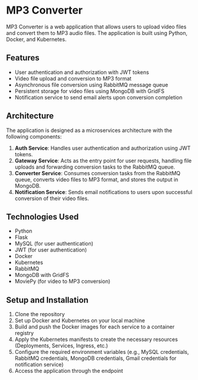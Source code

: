# MP3 Converter

MP3 Converter is a web application that allows users to upload video files and convert them to MP3 audio files. The application is built using Python, Docker, and Kubernetes.

## Features

- User authentication and authorization with JWT tokens
- Video file upload and conversion to MP3 format
- Asynchronous file conversion using RabbitMQ message queue
- Persistent storage for video files using MongoDB with GridFS
- Notification service to send email alerts upon conversion completion

## Architecture

The application is designed as a microservices architecture with the following components:

1. **Auth Service**: Handles user authentication and authorization using JWT tokens.
2. **Gateway Service**: Acts as the entry point for user requests, handling file uploads and forwarding conversion tasks to the RabbitMQ queue.
3. **Converter Service**: Consumes conversion tasks from the RabbitMQ queue, converts video files to MP3 format, and stores the output in MongoDB.
4. **Notification Service**: Sends email notifications to users upon successful conversion of their video files.

## Technologies Used

- Python
- Flask
- MySQL (for user authentication)
- JWT (for user authentication)
- Docker
- Kubernetes
- RabbitMQ
- MongoDB with GridFS
- MoviePy (for video to MP3 conversion)

## Setup and Installation

1. Clone the repository
2. Set up Docker and Kubernetes on your local machine
3. Build and push the Docker images for each service to a container registry
4. Apply the Kubernetes manifests to create the necessary resources (Deployments, Services, Ingress, etc.)
5. Configure the required environment variables (e.g., MySQL credentials, RabbitMQ credentials, MongoDB credentials, Gmail credentials for notification service)
6. Access the application through the endpoint
